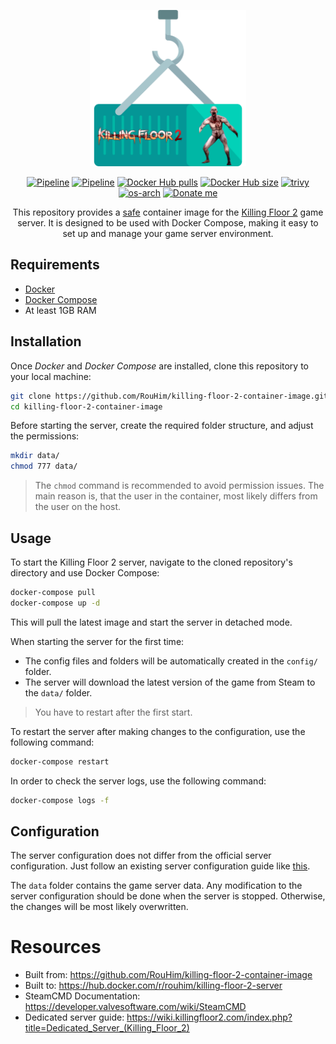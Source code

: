 <p align="center">
  <img src="https://raw.githubusercontent.com/RouHim/killing-floor-2-container-image/main/.github/readme/logo.png" width="250">
</p>

<p align="center">
    <a href="https://github.com/RouHim/killing-floor-2-container-image/actions/workflows/pipeline.yml"><img src="https://github.com/RouHim/killing-floor-2-container-image/actions/workflows/pipeline.yml/badge.svg?branch=main" alt="Pipeline"></a>
    <a href="https://github.com/RouHim/killing-floor-2-container-image/actions/workflows/scheduled-security-audit.yaml"><img src="https://github.com/RouHim/killing-floor-2-container-image/actions/workflows/scheduled-security-audit.yaml/badge.svg?branch=main" alt="Pipeline"></a>
    <a href="https://hub.docker.com/r/rouhim/killing-floor-2-server"><img src="https://img.shields.io/docker/pulls/rouhim/killing-floor-2-server.svg" alt="Docker Hub pulls"></a>
    <a href="https://hub.docker.com/r/rouhim/killing-floor-2-server"><img src="https://img.shields.io/docker/image-size/rouhim/killing-floor-2-server" alt="Docker Hub size"></a>
    <a href="https://github.com/aquasecurity/trivy"><img src="https://img.shields.io/badge/trivy-protected-blue" alt="trivy"></a>
    <a href="https://hub.docker.com/r/rouhim/killing-floor-2-server/tags"><img src="https://img.shields.io/badge/ARCH-amd64-blueviolet" alt="os-arch"></a>
    <a href="https://buymeacoffee.com/rouhim"><img alt="Donate me" src="https://img.shields.io/badge/-buy_me_a%C2%A0coffee-gray?logo=buy-me-a-coffee"></a>
</p>

<p align="center">
    This repository provides a <a href="https://github.com/RouHim/killing-floor-2-container-image/actions/workflows/scheduled-security-audit.yaml">safe</a> container image for the <a href="https://store.steampowered.com/agecheck/app/232090/">Killing Floor 2</a> game server. 
  It is designed to be used with Docker Compose, making it easy to set up and manage your game server environment.
</p>

## Requirements

* [Docker](https://docs.docker.com/engine/install/)
* [Docker Compose](https://docs.docker.com/compose/install/standalone/)
* At least 1GB RAM

## Installation

Once _Docker_ and _Docker Compose_ are installed, clone this repository to your local machine:

```bash
git clone https://github.com/RouHim/killing-floor-2-container-image.git
cd killing-floor-2-container-image
```

Before starting the server, create the required folder structure, and adjust the permissions:

```bash
mkdir data/ 
chmod 777 data/
```

> The `chmod` command is recommended to avoid permission issues.
> The main reason is, that the user in the container, most likely differs from the user on the host.

## Usage

To start the Killing Floor 2 server, navigate to the cloned repository's directory and use Docker Compose:

```bash
docker-compose pull
docker-compose up -d
```

This will pull the latest image and start the server in detached mode.

When starting the server for the first time:

* The config files and folders will be automatically created in the `config/` folder.
* The server will download the latest version of the game from Steam to the `data/` folder.

> You have to restart after the first start.

To restart the server after making changes to the configuration, use the following command:

```bash
docker-compose restart
```

In order to check the server logs, use the following command:

```bash
docker-compose logs -f
```

## Configuration

The server configuration does not differ from the official server configuration.
Just follow an existing server configuration guide
like [this](https://wiki.killingfloor2.com/index.php?title=Dedicated_Server_(Killing_Floor_2)#Game_Modes).

The `data` folder contains the game server data.
Any modification to the server configuration should be done when the server is stopped.
Otherwise, the changes will be most likely overwritten.

# Resources

- Built from: https://github.com/RouHim/killing-floor-2-container-image
- Built to: https://hub.docker.com/r/rouhim/killing-floor-2-server
- SteamCMD Documentation: https://developer.valvesoftware.com/wiki/SteamCMD
- Dedicated server guide: https://wiki.killingfloor2.com/index.php?title=Dedicated_Server_(Killing_Floor_2)
